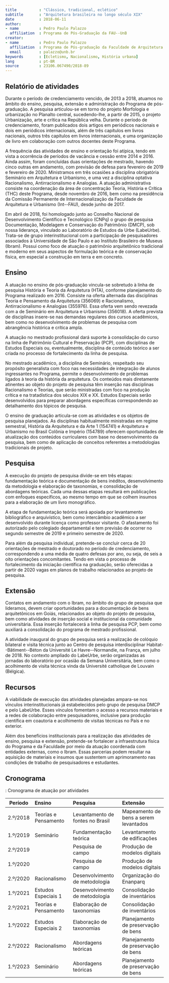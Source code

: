 ```yaml
---
title          : "Clássico, tradicional, eclético"
subtitle       : "Arquitetura brasileira no longo século XIX"
date           : 2018-06-11
author:
- name         : Pedro Paulo Palazzo
  affiliation  : Programa de Pós-Graduação da FAU--UnB
creator:
- name         : Pedro Paulo Palazzo
  affiliation  : Programa de Pós-graduação da Faculdade de Arquitetura e Urbanismo  
  email        : palazzo@unb.br
keywords       : [Ecletismo, Nacionalismo, História urbana]
lang           : pt-BR
source         : 23106.067490/2018-89
---
```



Relatório de atividades
-----------------------

Durante o período de credenciamento vencido,
de 2013 a 2018, atuamos no âmbito do ensino,
pesquisa, extensão e administração
do Programa de pós-graduação.
A pesquisa articulou-se em torno do projeto
Morfologia e urbanização no Planalto central,
sucedendo-lhe, a partir de 2015, o projeto
Urbanização, arte e crítica na República velha.
Durante o período de credenciamento, foram publicados
dois artigos em periódicos nacionais e
dois em periódicos internacionais,
além de três capítulos em livros nacionais,
outros três capítulos em livros internacionais,
e uma organização de livro em colaboração
com outros docentes deste Programa.

A frequência das atividades
de ensino e orientação foi atípica,
tendo em vista a ocorrência de períodos
de vacância e cessão entre 2014 e 2016.
Ainda assim, foram concluídas duas orientações
de mestrado, havendo cinco outras em andamento,
com previsão de defesa para fevereiro de 2019 e
fevereiro de 2020.
Ministramos em três ocasiões a disciplina obrigatória
Seminário em Arquitetura e Urbanismo,
e uma vez a disciplina optativa
Racionalismo, Antirracionalismo e Analogias.
A atuação administrativa consiste
na coordenação da área de concentração
Teoria, História e Crítica (THC) deste Programa,
desde novembro de 2016, bem como na presidência da
Comissão Permanente de Internacionalização da
Faculdade de Arquitetura e Urbanismo (Int--FAU),
desde junho de 2017.

Em abril de 2018, foi homologado junto ao
Conselho Nacional de Desenvolvimento Científico e Tecnológico
(CNPq) o grupo de pesquisa
Documentação, Modelagem e Conservação do Patrimônio
(DMCP), sob nossa liderança,
vinculado ao Laboratório de Estudos da Urbe (LabeUrbe).
Trata-se de grupo interinstitucional com
a participação de pesquisadores associados
à Universidade de São Paulo e
ao Instituto Brasileiro de Museus (Ibram).
Possui como foco de atuação o patrimônio arquitetônico
tradicional e moderno em seus aspectos
de formulação teórica e de conservação física,
em especial a construção em terra e em concreto.


Ensino
------

A atuação no ensino de pós-graduação vincula-se
sobretudo à linha de pesquisa
História e Teoria da Arquitetura (HTA),
conforme planejamento do Programa realizado em 2016.
Consiste na oferta alternada das disciplinas
Teoria e Pensamento da Arquitetura (356069)
e Racionalismo, Antirracionalismo e Analogias (355976).
Essa oferta vem sendo revezada com a de
Seminário em Arquitetura e Urbanismo (356018).
A oferta prevista de disciplinas insere-se
nas demandas regulares dos cursos acadêmicos,
bem como no desenvolvimento de problemas de pesquisa
com abrangência histórica e crítica ampla.

A atuação no mestrado profissional dará suporte
à consolidação do curso na linha de
Patrimônio Cultural e Preservação (PCP),
com disciplinas de Estudos Especiais
ou, eventualmente, disciplina de conteúdo teórico
a ser criada no processo de fortalecimento
da linha de pesquisa.

No mestrado acadêmico,
a disciplina de Seminário, respeitado seu propósito
generalista com foco nas necessidades de integração
de alunos ingressantes no Programa,
permite o desenvolvimento de problemas ligados
à teoria da história da arquitetura.
Os conteúdos mais diretamente atinentes ao objeto
do projeto de pesquisa têm inserção nas disciplinas
Racionalismo e Teorias, que serão ministradas
com foco na produção crítica e na tratadística
dos séculos XIX e XX.
Estudos Especiais serão desenvolvidos para
preparar abordagens específicas correspondendo
ao detalhamento dos tópicos de pesquisa.

O ensino de graduação articula-se com as atividades
e os objetos de pesquisa planejados.
As disciplinas habitualmente ministradas
em regime semestral,
História da Arquitetura e da Arte 1 (154741) e
Arquitetura e Urbanismo no Brasil Colônia e Império (154789)
oferecem oportunidades de atualização dos conteúdos curriculares
com base no desenvolvimento da pesquisa,
bem como de aplicação de conceitos referentes
a metodologias tradicionais de projeto.


Pesquisa
--------

A execução do projeto de pesquisa divide-se em três etapas:
fundamentação teórica e documentação de bens inéditos,
desenvolvimento da metodologia e elaboração de taxonomias,
e consolidação de abordagens teóricas.
Cada uma dessas etapas resultará em publicações
com enfoques específicos,
ao mesmo tempo em que se colhem insumos para
a elaboração de um livro monográfico.

A etapa de fundamentação teórica será apoiada por
levantamento bibliográfico e arquivístico,
bem como intercâmbio acadêmico a ser
desenvolvido durante licença como professor visitante.
O afastamento foi
autorizado pelo colegiado departamental e tem
previsão de ocorrer no segundo semestre de 2019
e primeiro semestre de 2020.

Para além da pesquisa individual,
pretende-se concluir cerca de 20 orientações
de mestrado e doutorado no período de credenciamento,
correspondendo a uma média de quatro defesas por ano,
ou seja, de seis a oito orientações concomitantes.
Tendo em vista o processo de fortalecimento
da iniciação científica na graduação,
serão oferecidas a partir de 2020
vagas em planos de trabalho
relacionados ao projeto de pesquisa.


Extensão
--------

Contatos em andamento com o Ibram,
no âmbito do grupo de pesquisa que lideramos,
devem criar oportunidades para a
documentação de bens arquitetônicos em Goiás,
relacionados ao objeto do projeto de pesquisa,
bem como atividades de inserção social e institucional
da comunidade universitária.
Essa inserção fortalecerá a linha de pesquisa PCP,
bem como auxiliará a consolidação
do programa de mestrado profissional.

A atividade inaugural do grupo de pesquisa
será a realização de colóquio bilateral
e visita técnica junto ao
Centro de pesquisa interdisciplinar
Habitat--Bâtiment--Béton da
Université Le Havre--Normandie, na França,
em julho de 2018.
No contexto ampliado do LabeUrbe,
serão organizadas as jornadas do laboratório
por ocasião da Semana Universitária,
bem como o acolhimento de visita técnica
vinda da Université catholique de Louvain (Bélgica).


Recursos
--------

A viabilidade de execução das atividades planejadas
ampara-se nos vínculos interinstitucionais já estabelecidos
pelo grupo de pesquisa DMCP e pelo LabeUrbe.
Esses vínculos fomentam o acesso a recursos materiais
e a redes de colaboração entre pesquisadores,
inclusive para produção científica em coautoria
e acolhimento de visitas técnicas no País e no exterior.

Além dos benefícios institucionais para
a realização das atividades de ensino,
pesquisa e extensão, pretende-se fortalecer
a infraestrutura física do Programa e da Faculdade
por meio da atuação coordenada com entidades externas,
como o Ibram.
Essas parcerias podem resultar na aquisição de
materiais e insumos que sustentem um aprimoramento
nas condições de trabalho de pesquisadores e estudantes.


Cronograma
----------

  

: Cronograma de atuação por atividades

|  Período | Ensino               | Pesquisa                         | Extensão                              |
|:--------:|:---------------------|:---------------------------------|:--------------------------------------|
| 2.º/2018 | Teorias e Pensamento | Levantamento de fontes no Brasil | Mapeamento de bens a serem levantados |
| 1.º/2019 | Seminário            | Fundamentação teórica            | Levantamento de edificações           |
| 2.º/2019 |                      | Pesquisa de campo                | Produção de modelos digitais          |
| 1.º/2020 |                      | Pesquisa de campo                | Produção de modelos digitais          |
| 2.º/2020 | Racionalismo         | Desenvolvimento de metodologia   | Organização do Enanparq               |
| 1.º/2021 | Estudos Especiais 1  | Desenvolvimento de metodologia   | Consolidação de inventários           |
| 2.º/2021 | Teorias e Pensamento | Elaboração de taxonomias         | Consolidação de inventários           |
| 1.º/2022 | Estudos Especiais 2  | Elaboração de taxonomias         | Planejamento de preservação de bens   |
| 2.º/2022 | Racionalismo         | Abordagens teóricas              | Planejamento de preservação de bens   |
| 1.º/2023 | Seminário            | Abordagens teóricas              | Planejamento de preservação de bens   |
